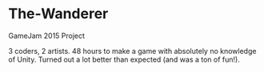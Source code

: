 # The-Wanderer
GameJam 2015 Project

3 coders, 2 artists.
48 hours to make a game with absolutely no knowledge of Unity. Turned out a lot better than expected (and was a ton of fun!).
